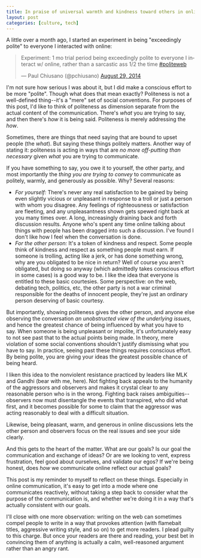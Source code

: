 ```yaml
---
title: In praise of universal warmth and kindness toward others in online discussions 
layout: post
categories: [culture, tech]
---
```


A little over a month ago, I started an experiment in being "exceedingly polite" to everyone I interacted with online:

<blockquote class="twitter-tweet" lang="en"><p>Experiment: 1 mo trial period being exceedingly polite to everyone I interact w/ online, rather than a sarcastic ass 1/2 the time <a href="https://twitter.com/hashtag/politeweb?src=hash">#politeweb</a></p>&mdash; Paul Chiusano (@pchiusano) <a href="https://twitter.com/pchiusano/status/505448336653287424">August 29, 2014</a></blockquote>
<script async src="//platform.twitter.com/widgets.js" charset="utf-8"></script>

I'm not sure how serious I was about it, but I did make a conscious effort to be more "polite". Though what does that mean exactly? Politeness is not a well-defined thing--it's a "mere" set of social conventions. For purposes of this post, I'd like to think of politeness as dimension separate from the actual content of the communication. There's *what* you are trying to say, and then there's *how* it is being said. Politeness is merely addressing the *how*.

Sometimes, there are things that need saying that are bound to upset people (the *what*). But saying these things politely matters. Another way of stating it: politeness is acting in ways that are _no more off-putting than necessary_ given _what_ you are trying to communicate.

If you have something to say, you owe it to yourself, the other party, and most importantly the *thing you are trying to convey* to communicate as politely, warmly, and generously as possible. Why? Several reasons:

* _For yourself:_ There's never any real satisfaction to be gained by being even slightly vicious or unpleasant in response to a troll or just a person with whom you disagree. Any feelings of righteousness or satisfaction are fleeting, and any unpleasantness shown gets spewed right back at you many times over. A long, increasingly draining back and forth discussion results. Anyone who's spent any time online talking about things with people has been dragged into such a discussion. I've found I don't like how I feel when the conversation is done. 
* _For the other person:_ It's a token of kindness and respect. Some people think of kindness and respect as something people must earn. If someone is trolling, acting like a jerk, or has done something wrong, why are you obligated to be nice in return? Well of course you aren't obligated, but doing so anyway (which admittedly takes conscious effort in some cases) is a good way to be. I like the idea that everyone is entitled to these basic courtesies. Some perspective: on the web, debating tech, politics, etc, the other party is not a war criminal responsible for the deaths of innocent people, they're just an ordinary person deserving of basic courtesy.

But importantly, showing politeness gives the other person, and anyone else observing the conversation *an unobstructed view of the underlying issues*, and hence the greatest chance of being influenced by what you have to say. When someone is being unpleasant or impolite, it's unfortunately easy to not see past that to the actual points being made. In theory, mere violation of some social conventions shouldn't justify dismissing what you have to say. In practice, seeing past these things requires conscious effort. By being polite, you are giving your ideas the greatest possible chance of being heard.

I liken this idea to the nonviolent resistance practiced by leaders like MLK and Gandhi (bear with me, here). Not fighting back appeals to the humanity of the aggressors and observers and makes it crystal clear to any reasonable person who is in the wrong. Fighting back raises ambiguities--observers now must disentangle the events that transpired, who did what first, and it becomes possible for some to claim that the aggressor was acting reasonably to deal with a difficult situation.

Likewise, being pleasant, warm, and generous in online discussions lets the other person and observers focus on the real issues and see your side clearly.

And this gets to the heart of the matter. What are our goals? Is our goal the communication and exchange of ideas? Or are we looking to vent, express frustration, feel good about ourselves, and validate our egos? If we're being honest, does *how* we communicate online reflect our actual goals?

This post is my reminder to myself to reflect on these things. Especially in online communication, it's easy to get into a mode where one communicates reactively, without taking a step back to consider what the purpose of the communication is, and whether we're doing it in a way that's actually consistent with our goals.

I'll close with one more observation: writing on the web can sometimes compel people to write in a way that provokes attention (with flamebait titles, aggressive writing style, and so on) to get more readers. I plead guilty to this charge. But once your readers are there and reading, your best bet in convincing them of anything is actually a calm, well-reasoned argument rather than an angry rant.
